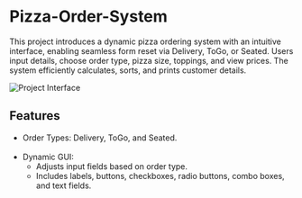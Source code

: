 # Pizza-Order-System
This project introduces a dynamic pizza ordering system with an intuitive interface, enabling seamless form reset via Delivery, ToGo, or Seated. 
Users input details, choose order type, pizza size, toppings, and view prices. The system efficiently calculates, sorts, and prints customer details.

![Project Interface](https://github.com/user-attachments/assets/547062d7-ebc6-472b-8343-ca8ee8d50b2d)
<br>
## Features
- Order Types: Delivery, ToGo, and Seated.
  <br>
  <br>
- Dynamic GUI:
  - Adjusts input fields based on order type.
  - Includes labels, buttons, checkboxes, radio buttons, combo boxes, and text fields.



